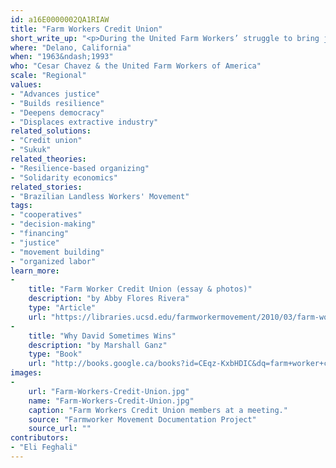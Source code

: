 ```yaml
---
id: a16E0000002QA1RIAW
title: "Farm Workers Credit Union"
short_write_up: "<p>During the United Farm Workers’ struggle to bring justice and dignity to the lives of farm workers, the farm worker community fought a key battle against banks that refused to provide loans to workers while financing the owners who were exploiting them in the fields. Labor leader and organizer Cesar Chavez argued for the community to start their own credit union. Pooling their resources allowed workers to meet their financial needs and support the movement during the winter months, making it easier to strike in the summer. Six years after its founding, the Farm Workers Credit Union had loaned $183,000 to 874 members. </p>"
where: "Delano, California"
when: "1963&ndash;1993"
who: "Cesar Chavez & the United Farm Workers of America"
scale: "Regional"
values:
- "Advances justice"
- "Builds resilience"
- "Deepens democracy"
- "Displaces extractive industry"
related_solutions:
- "Credit union"
- "Sukuk"
related_theories:
- "Resilience-based organizing"
- "Solidarity economics"
related_stories:
- "Brazilian Landless Workers' Movement"
tags:
- "cooperatives"
- "decision-making"
- "financing"
- "justice"
- "movement building"
- "organized labor"
learn_more:
-
    title: "Farm Worker Credit Union (essay & photos)"
    description: "by Abby Flores Rivera"
    type: "Article"
    url: "https://libraries.ucsd.edu/farmworkermovement/2010/03/farm-worker-credit-union-by-abby-flores-rivera-2/"
-
    title: "Why David Sometimes Wins"
    description: "by Marshall Ganz"
    type: "Book"
    url: "http://books.google.ca/books?id=CEqz-KxbHDIC&dq=farm+worker+credit+union"
images:
-
    url: "Farm-Workers-Credit-Union.jpg"
    name: "Farm-Workers-Credit-Union.jpg"
    caption: "Farm Workers Credit Union members at a meeting."
    source: "Farmworker Movement Documentation Project"
    source_url: ""
contributors:
- "Eli Feghali"
---
```

